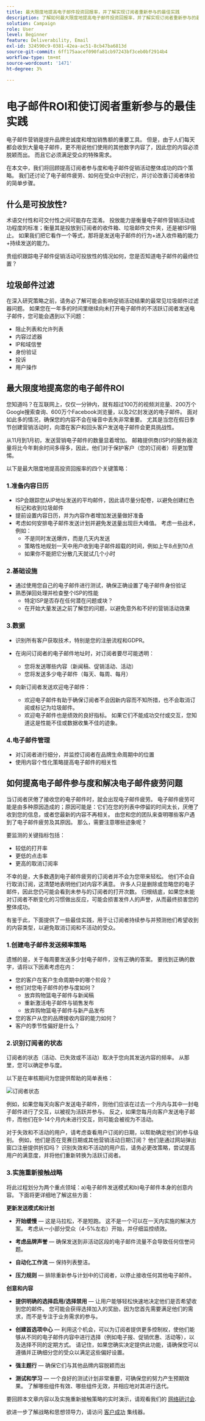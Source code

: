 ```yaml
---
title: 最大限度地提高电子邮件投资回报率，并了解实现订阅者重新参与的最佳实践
description: 了解如何最大限度地提高电子邮件投资回报率，并了解实现订阅者重新参与的最佳实践。了解提高订阅者参与度的策略，并了解电子邮件营销活动的整体成功情况。
solution: Campaign
role: User
level: Beginner
feature: Deliverability, Email
exl-id: 324590c9-0381-42ea-ac51-8cb47ba6813d
source-git-commit: 6ff175aacef090fa81cb97243bf3ceb0bf2914b4
workflow-type: tm+mt
source-wordcount: '1471'
ht-degree: 3%

---
```


# 电子邮件ROI和使订阅者重新参与的最佳实践

电子邮件营销是提升品牌忠诚度和增加销售额的重要工具。 但是，由于人们每天都会收到大量电子邮件，更不用说他们使用的其他数字内容了，因此您的内容必须脱颖而出。 而且它必须满足受众的特殊需求。

在本文中，我们将回顾提高订阅者参与度和电子邮件促销活动整体成功的四个策略。 我们还讨论了电子邮件疲劳、如何在受众中识别它，并讨论改善订阅者体验的简单步骤。

## 什么是可投放性?

术语交付性和可交付性之间可能存在混淆。 投放能力是衡量电子邮件营销活动成功程度的标准；衡量其是投放到订阅者的收件箱、垃圾邮件文件夹，还是被ISP阻止。 如果我们把它看作一个等式，那将是发送电子邮件的行为+进入收件箱的能力+持续发送的能力。

贵组织跟踪电子邮件促销活动可投放性的情况如何，您是否知道电子邮件的最终位置？

## 垃圾邮件过滤

在深入研究策略之前，请务必了解可能会影响促销活动结果的最常见垃圾邮件过滤器问题。 如果您在一年多的时间里继续向未打开电子邮件的不活跃订阅者发送电子邮件，您可能会遇到以下问题：

* 阻止列表和允许列表
* 内容过滤器
* IP和域信誉
* 身份验证
* 投诉
* 用户操作

## 最大限度地提高您的电子邮件ROI

您知道吗？在互联网上，仅仅一分钟内，就有超过100万的视频浏览量、200万个Google搜索查询、600万个Facebook浏览量，以及2亿封发送的电子邮件。 面对如此多的情况，确保您的内容不会在噪音中丢失非常重要。 尤其是当您在假日季节创建营销活动时，向潜在客户和回头客户发送电子邮件会更具挑战性。

从11月到1月初，发送营销电子邮件的数量显着增加。 邮箱提供商(ISP)的服务器流量将比今年剩余时间多得多，因此，他们对于保护客户（您的订阅者）将更加警惕。

以下是最大限度地提高投资回报率的四个关键策略：

### 1.准备内容日历

* ISP会跟踪您从IP地址发送的平均邮件，因此请尽量分配卷，以避免创建红色标记和收到垃圾邮件
* 提前设置内容日历，并为内容作者增加发送量做好准备
* 考虑如何安排电子邮件发送计划并避免发送量出现巨大峰值。 考虑一些战术，例如：
   * 不是同时发送爆炸，而是几天内发送
   * 策略性地规划一天中用户收到电子邮件超载的时间，例如上午8点到10点
   * 如果你不能把它分散几天就试几个小时

### 2.基础设施

* 通过使用您自己的电子邮件进行测试，确保正确设置了电子邮件身份验证
* 熟悉弹回处理并检查整个ISP的性能
   * 特定ISP是否存在任何潜在问题或块？
   * 在开始大量发送之前了解您的问题，以避免意外和不好的营销活动效果

### 3.数据

* 识别所有客户获取技术，特别是您的注册流程和GDPR。
* 在询问订阅者的电子邮件地址时，对订阅者要尽可能透明：
   * 您将发送哪些内容（新闻稿、促销活动、活动）
   * 您将发送多少电子邮件（每天、每周、每月）

* 向新订阅者发送欢迎电子邮件：
   * 欢迎电子邮件有助于确保订阅者不会因新内容而不知所措，也不会取消订阅或标记为垃圾邮件。
   * 欢迎电子邮件也是绩效的良好指标。 如果它们不能成功交付或交互，您知道这是性能不佳或数据收集不佳的迹象。

### 4.电子邮件管理

* 对订阅者进行细分，并监控订阅者在品牌生命周期中的位置
* 使用内容个性化策略提高电子邮件的相关性

## 如何提高电子邮件参与度和解决电子邮件疲劳问题

当订阅者厌倦了接收您的电子邮件时，就会出现电子邮件疲劳。 电子邮件疲劳可能是由多种原因造成的；原因可能是：它们在您的列表中停留的时间太长，厌倦了收到您的信息，或者您最新的内容不再相关。 由您和您的团队来查明哪些客户遇到了电子邮件疲劳及其原因。 那么，需要注意哪些迹象呢？

要监测的关键指标包括：

* 较低的打开率
* 更低的点击率
* 更高的取消订阅率

不幸的是，大多数遇到电子邮件疲劳的订阅者并不会为您带来轻松。 他们不会自行取消订阅，这清楚地表明他们对内容不满意。 许多人只是删除或忽略您的电子邮件，因此您仍可能会看到未参与的订阅者的打开次数。 归根结底，如果您未能对订阅者不断变化的习惯做出反应，可能会损害发件人的声誉，从而最终损害您的整体成功。

有鉴于此，下面提供了一些最佳实践，用于让订阅者持续参与并预测他们希望收到的内容类型，以避免取消订阅和不活动的受众。

### 1.创建电子邮件发送频率策略

遗憾的是，关于每周要发送多少封电子邮件，没有正确的答案。 要找到正确的数字，请将以下因素考虑在内：

* 您的客户在客户生命周期中的哪个阶段？
* 他们对您电子邮件的参与度如何？
   * 放弃购物篮电子邮件与新闻稿
   * 重新激活电子邮件与销售发布
   * 放弃购物篮电子邮件与新产品发布
* 您的客户从您的品牌接收内容的能力如何？
* 客户的季节性偏好是什么？

### 2.识别订阅者的状态

订阅者的状态（活动、已失效或不活动）取决于您向其发送内容的频率。 从那里，您可以确定参与度。

以下是在审核期间为您提供帮助的简单表格：

![订阅者状态](assets/subscriber-status.png)

例如，如果您每天向客户发送电子邮件，则他们应该在过去一个月内与其中一封电子邮件进行了交互，以被视为活跃并参与。 反之，如果您每月向客户发送电子邮件，而他们在9-14个月内未进行交互，则可能会被视为不活动。

对于失效和不活动的用户，请考虑查看用户订阅的日期，以帮助确定他们的参与级别。 例如，他们是否在竞赛日期或其他营销活动日期订阅？ 他们是通过网站弹出窗口注册提供折扣吗？ 识别失效和不活动的用户后，请务必更改策略，尝试提高用户的满意度，并将他们重新转换为活跃订阅者。

### 3.实施重新接触战略

将此过程划分为两个重点领域：a)电子邮件发送模式和b)电子邮件本身的创意内容。 下面将更详细地了解这些方面：

**更新发送模式和计划**

* **开始缓慢**  — 这是马拉松，不是短跑。 这不是一个可以在一天内实施的解决方案。 考虑从一小部分受众（4-5%左右）开始，并仔细监控绩效。

* **考虑品牌声誉**  — 确保发送到非活动区段的电子邮件流量不会导致任何信誉问题。

* **自动化工作流**  — 保持列表整洁。

* **压力规则**  — 排除重新参与计划中的订阅者，以停止接收任何其他电子邮件。

**创意和内容**

* **提供明确的选择启用/选择禁用**  — 让用户能够轻松快速地决定他们是否希望收到您的邮件。 您可能会获得选择加入的奖励，因为您首先需要满足他们的需求，而不是专注于业务需求的参与。

* **创建首选项中心**  — 利用这个机会，可以为订阅者提供更多控制权，使他们能够从不同的电子邮件内容中进行选择（例如电子报、促销优惠、活动等），以及选择不同的定期方式。 请记住，如果您确实决定提供此功能，请确保您可以遵循并正确细分您的受众以满足这些偏好设置。

* **强主题行**  — 确保它们与其他品牌内容脱颖而出

* **测试和学习**  — 一个良好的测试计划非常重要，可确保您的努力产生预期效果。 了解哪些组件有效、哪些组件无效，并相应地对其进行迭代。

要回顾本文章内容以及实施重新接触策略的实时演示，请观看我们的 [网络研讨会](https://adobecustomersuccess.adobeconnect.com/pm8goho13xuy/).

欲进一步了解战略和思想领导力，请访问 [客户成功](https://experienceleague.adobe.com/docs/customer-success/customer-success/overview.html) 集线器。
